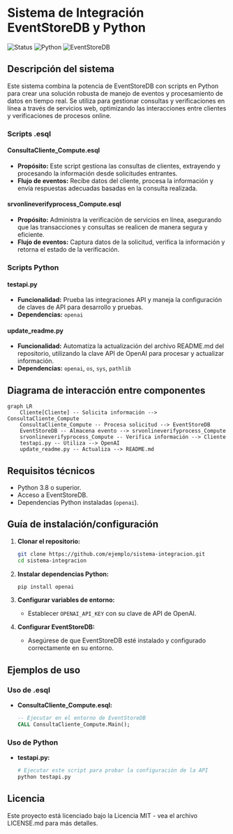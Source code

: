 # Sistema de Integración EventStoreDB y Python

![Status](https://img.shields.io/badge/status-active-success.svg)
![Python](https://img.shields.io/badge/python-3.8+-blue.svg)
![EventStoreDB](https://img.shields.io/badge/EventStoreDB-latest-orange.svg)

## Descripción del sistema

Este sistema combina la potencia de EventStoreDB con scripts en Python para crear una solución robusta de manejo de eventos y procesamiento de datos en tiempo real. Se utiliza para gestionar consultas y verificaciones en línea a través de servicios web, optimizando las interacciones entre clientes y verificaciones de procesos online.

### Scripts .esql

#### ConsultaCliente_Compute.esql
- **Propósito:** Este script gestiona las consultas de clientes, extrayendo y procesando la información desde solicitudes entrantes.
- **Flujo de eventos:** Recibe datos del cliente, procesa la información y envía respuestas adecuadas basadas en la consulta realizada.

#### srvonlineverifyprocess_Compute.esql
- **Propósito:** Administra la verificación de servicios en línea, asegurando que las transacciones y consultas se realicen de manera segura y eficiente.
- **Flujo de eventos:** Captura datos de la solicitud, verifica la información y retorna el estado de la verificación.

### Scripts Python

#### testapi.py
- **Funcionalidad:** Prueba las integraciones API y maneja la configuración de claves de API para desarrollo y pruebas.
- **Dependencias:** `openai`

#### update_readme.py
- **Funcionalidad:** Automatiza la actualización del archivo README.md del repositorio, utilizando la clave API de OpenAI para procesar y actualizar información.
- **Dependencias:** `openai`, `os`, `sys`, `pathlib`

## Diagrama de interacción entre componentes

```mermaid
graph LR
    Cliente[Cliente] -- Solicita información --> ConsultaCliente_Compute
    ConsultaCliente_Compute -- Procesa solicitud --> EventStoreDB
    EventStoreDB -- Almacena evento --> srvonlineverifyprocess_Compute
    srvonlineverifyprocess_Compute -- Verifica información --> Cliente
    testapi.py -- Utiliza --> OpenAI
    update_readme.py -- Actualiza --> README.md
```

## Requisitos técnicos

- Python 3.8 o superior.
- Acceso a EventStoreDB.
- Dependencias Python instaladas (`openai`).

## Guía de instalación/configuración

1. **Clonar el repositorio:**
   ```bash
   git clone https://github.com/ejemplo/sistema-integracion.git
   cd sistema-integracion
   ```

2. **Instalar dependencias Python:**
   ```bash
   pip install openai
   ```

3. **Configurar variables de entorno:**
   - Establecer `OPENAI_API_KEY` con su clave de API de OpenAI.

4. **Configurar EventStoreDB:**
   - Asegúrese de que EventStoreDB esté instalado y configurado correctamente en su entorno.

## Ejemplos de uso

### Uso de .esql
- **ConsultaCliente_Compute.esql:**
  ```sql
  -- Ejecutar en el entorno de EventStoreDB
  CALL ConsultaCliente_Compute.Main();
  ```

### Uso de Python
- **testapi.py:**
  ```python
  # Ejecutar este script para probar la configuración de la API
  python testapi.py
  ```

## Licencia

Este proyecto está licenciado bajo la Licencia MIT - vea el archivo LICENSE.md para más detalles.